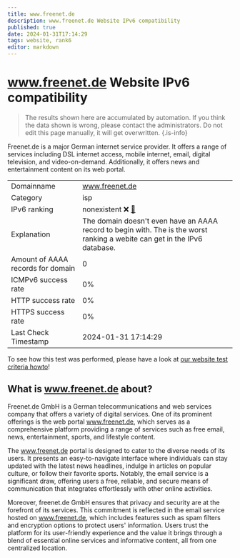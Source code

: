 ```yaml
---
title: www.freenet.de
description: www.freenet.de Website IPv6 compatibility
published: true
date: 2024-01-31T17:14:29
tags: website, rank6
editor: markdown
---
```


# www.freenet.de Website IPv6 compatibility

> The results shown here are accumulated by automation. If you think the data shown is wrong, please contact the administrators. 
> Do not edit this page manually, it will get overwritten.
{.is-info}

Freenet.de is a major German internet service provider. It offers a range of services including DSL internet access, mobile internet, email, digital television, and video-on-demand. Additionally, it offers news and entertainment content on its web portal.


|   |   |
| - | - |
| Domainname | www.freenet.de
| Category | isp |
| IPv6 ranking | nonexistent :x: [🔗](/howto/ranking) |
| Explanation | The domain doesn't even have an AAAA record to begin with. The is the worst ranking a webite can get in the IPv6 database. |
| Amount of AAAA records for domain | 0 |
| ICMPv6 success rate | 0%|
| HTTP success rate | 0% |
| HTTPS success rate | 0% |
| Last Check Timestamp | 2024-01-31 17:14:29 |

To see how this test was performed, please have a look at [our website test criteria howto](/howto/testcriteria/website)!


## What is www.freenet.de about?
Freenet.de GmbH is a German telecommunications and web services company that offers a variety of digital services. One of its prominent offerings is the web portal www.freenet.de, which serves as a comprehensive platform providing a range of services such as free email, news, entertainment, sports, and lifestyle content.

The www.freenet.de portal is designed to cater to the diverse needs of its users. It presents an easy-to-navigate interface where individuals can stay updated with the latest news headlines, indulge in articles on popular culture, or follow their favorite sports. Notably, the email service is a significant draw, offering users a free, reliable, and secure means of communication that integrates effortlessly with other online activities.

Moreover, freenet.de GmbH ensures that privacy and security are at the forefront of its services. This commitment is reflected in the email service hosted on www.freenet.de, which includes features such as spam filters and encryption options to protect users' information. Users trust the platform for its user-friendly experience and the value it brings through a blend of essential online services and informative content, all from one centralized location.


